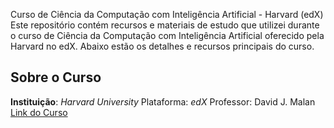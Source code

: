 Curso de Ciência da Computação com Inteligência Artificial - Harvard (edX)
Este repositório contém recursos e materiais de estudo que utilizei durante o curso de Ciência da Computação com Inteligência Artificial oferecido pela Harvard no edX. Abaixo estão os detalhes e recursos principais do curso.

## Sobre o Curso
**Instituição**: *Harvard University*
Plataforma: *edX*
Professor: David J. Malan
[Link do Curso](https://learning.edx.org/course/course-v1:HarvardX+CS50+X/home)